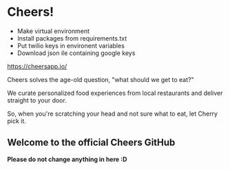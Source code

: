 # Cheers!

- Make virtual environment
- Install packages from requirements.txt
- Put twilio keys in environent variables
- Download json ile containing google keys

https://cheersapp.io/

Cheers solves the age-old question, "what should we get to eat?" 

We curate personalized food experiences from local restaurants and deliver straight to your door.

So, when you're scratching your head and not sure what to eat, let Cherry pick it.

## Welcome to the official Cheers GitHub

**Please do not change anything in here :D**


